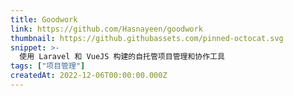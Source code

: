```yaml
---
title: Goodwork
link: https://github.com/Hasnayeen/goodwork
thumbnail: https://github.githubassets.com/pinned-octocat.svg
snippet: >-
  使用 Laravel 和 VueJS 构建的自托管项目管理和协作工具
tags: ["项目管理"]
createdAt: 2022-12-06T00:00:00.000Z
---
```


